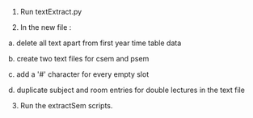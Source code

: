 1. Run textExtract.py

2. In the new file :

 a. delete all text apart from first year time table data

 b. create two text files for csem and psem

 c. add a &#39;#&#39; character for every empty slot

 d. duplicate subject and room entries for double lectures in the text file

3. Run the extractSem scripts.